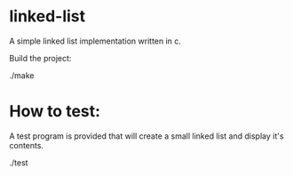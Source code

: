 linked-list
===========================

A simple linked list implementation written in c.

Build the project:

./make


How to test:
============================
A test program is provided that will create a small linked list and display it's contents.

./test
